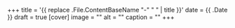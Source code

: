 +++
title = '{{ replace .File.ContentBaseName "-" " " | title }}'
date = {{ .Date }}
draft = true
[cover]
    image = ""
    alt = ""
    caption = ""
+++
